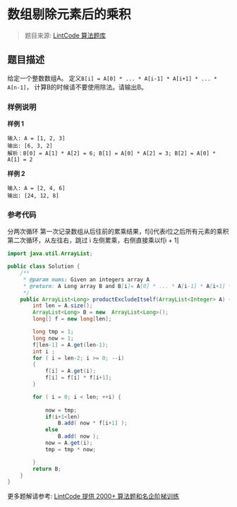 # 数组剔除元素后的乘积
 > 题目来源: [LintCode 算法题库](https://www.lintcode.com/problem/product-of-array-exclude-itself/?utm_source=sc-github-wzz)
 ## 题目描述
 给定一个整数数组A。
定义`B[i] = A[0] * ... * A[i-1] * A[i+1] * ... * A[n-1]`， 计算B的时候请不要使用除法。请输出B。
 ### 样例说明
 **样例 1**
```
输入: A = [1, 2, 3]
输出: [6, 3, 2]
解析：B[0] = A[1] * A[2] = 6; B[1] = A[0] * A[2] = 3; B[2] = A[0] * A[1] = 2
```
**样例 2**
```
输入: A = [2, 4, 6]
输出: [24, 12, 8]
```
 ### 参考代码
 分两次循环
第一次记录数组从后往前的累乘结果，f[i]代表i位之后所有元素的乘积
第二次循环，从左往右，跳过 i 左侧累乘，右侧直接乘以f[i + 1]
```java
import java.util.ArrayList;

public class Solution {
    /**
     * @param nums: Given an integers array A
     * @return: A Long array B and B[i]= A[0] * ... * A[i-1] * A[i+1] * ... * A[n-1]
     */
    public ArrayList<Long> productExcludeItself(ArrayList<Integer> A) {
        int len = A.size();
        ArrayList<Long> B = new  ArrayList<Long>();
        long[] f = new long[len];

        long tmp = 1;
        long now = 1;
        f[len-1] = A.get(len-1);
        int i ;
        for ( i = len-2; i >= 0; --i)
        {
            f[i] = A.get(i);
            f[i] = f[i] * f[i+1];
        }

        for ( i = 0; i < len; ++i) {
			
            now = tmp;
            if(i+1<len)
                B.add( now * f[i+1] );
            else
                B.add( now );
            now = A.get(i);
            tmp = tmp * now;

        }
        return B;
    }
}
```
 更多题解请参考: [LintCode 提供 2000+ 算法题和名企阶梯训练](https://www.lintcode.com/problem/?utm_source=sc-github-wzz)